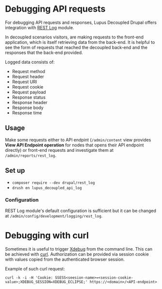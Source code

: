 # Debugging API requests

For debugging API requests and responses, Lupus Decoupled Drupal offers
integration with [REST Log](https://www.drupal.org/project/rest_log)
module.

In decoupled scenarios visitors, are making requests to the front-end application,
which is itself retrieving data from the back-end. It is helpful to see the
form of requests that reached the decoupled back-end and the responses that
the back-end provided.

Logged data consists of:
- Request method
- Request header
- Request URI
- Request cookie
- Request payload
- Response status
- Response header
- Response body
- Response time

## Usage

Make some requests either to API endpint (`/admin/content` view provides **View
 API Endpoint operation** for nodes that opens their API endpoint directly) or front-end
requests and investigate them at `/admin/reports/rest_log`.

## Set up

- `composer require --dev drupal/rest_log`
- `drush en lupus_decoupled_api_log`

### Configuration

REST Log module's default configuration is sufficient but it can be changed at
`/admin/config/development/logging/rest_log`.

# Debugging with curl

Sometimes it is useful to trigger [Xdebug](https://xdebug.org/) from the command
line. This can be achieved with [curl](https://curl.se/). Authorization can be
provided via session cookie with values copied from the authenticated browser
session.

Example of such curl request:
```
curl -k -i -H 'Cookie: SSESS<seesion-name>=<session-cookie-value>;XDEBUG_SESSION=XDEBUG_ECLIPSE;' https://<domain>/<API-endpoint>
```

